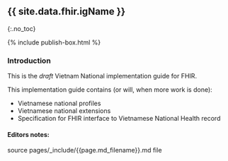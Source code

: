 ## {{ site.data.fhir.igName }}
{:.no_toc}

{% include publish-box.html %}

###  Introduction

This is the *draft* Vietnam National implementation guide for FHIR. 

This implementation guide contains (or will, when more work is done):
* Vietnamese national profiles
* Vietnamese national extensions
* Specification for FHIR interface to Vietnamese National Health record


#### Editors notes:

source pages/\_include/{{page.md_filename}}.md  file
